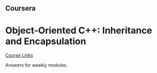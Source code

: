 ## Coursera
# Object-Oriented C++: Inheritance and Encapsulation
[Course Links](https://www.coursera.org/learn/object-oriented-cpp)

Answers for weekly modules. 
